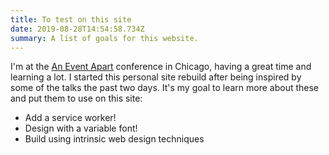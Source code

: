 ```yaml
---
title: To test on this site
date: 2019-08-28T14:54:58.734Z
summary: A list of goals for this website.
---
```

I'm at the [An Event Apart](https://aneventapart.com) conference in Chicago, having a great time and learning a lot. I started this personal site rebuild after being inspired by some of the talks the past two days. It's my goal to learn more about these and put them to use on this site:

* Add a service worker!
* Design with a variable font!
* Build using intrinsic web design techniques
